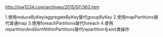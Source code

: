 http://lxw1234.com/archives/2015/07/363.htm



1.使用reduceByKey/aggregateByKey替代groupByKey
2.使用mapPartitions替代普通map
3.使用foreachPartitions替代foreach
4.使用repartitionAndSortWithinPartitions替代repartition与sort类操作
